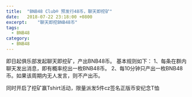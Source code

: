 ```yaml
---
title:  "BNB48 Club® 预发行48币，聊天即挖矿"
date:   2018-07-22 23:18:00 +0800
excerpt:	"聊天即挖BNB48币"
tags:
  - BNB48
category:
  - BNB48
---
```

即日起俱乐部发起聊天即挖矿，产出BNB48币。
基本规则如下：
1、每条在群内聊天发出消息，即有概率挖出一枚BNB48币。
2、每10分钟只产出一枚BNB48币。如果该周期内无人发言，则不产出币。

同时开启了挖矿赢Tshirt活动，限量派发5件cz签名正版币安纪念T恤
